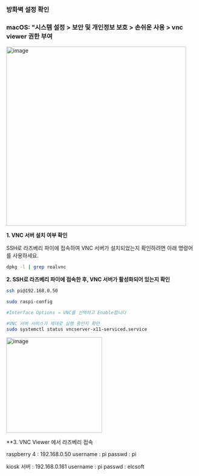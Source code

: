 ### 방화벽 설정 확인


### macOS: "시스템 설정 > 보안 및 개인정보 보호 > 손쉬운 사용 > vnc viewer 권한 부여
<img width="475" alt="image" src="https://github.com/user-attachments/assets/9cef4b98-4170-4e64-a67a-0650e7f00403" />

**1. VNC 서버 설치 여부 확인**

SSH로 라즈베리 파이에 접속하여 VNC 서버가 설치되었는지 확인하려면 아래 명령어를 사용하세요.

```bash
dpkg -l | grep realvnc
```

**2. SSH로 라즈베리 파이에 접속한 후, VNC 서버가 활성화되어 있는지 확인**

```bash
ssh pi@192.168.0.50

sudo raspi-config

#Interface Options → VNC를 선택하고 Enable합니다

#VNC 서버 서비스가 제대로 실행 중인지 확인
sudo systemctl status vncserver-x11-serviced.service
```
<img width="253" alt="image" src="https://github.com/user-attachments/assets/d767de0b-f65a-49f8-b6d5-0f49c188c1eb" />

**3. VNC Viewer 에서 라즈베리 접속

raspberry 4 : 192.168.0.50
username : pi
passwd   : pi

kiosk 서버 : 192.168.0.161
username : pi
passwd   : elcsoft









